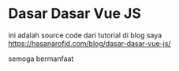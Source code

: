 # Dasar Dasar Vue JS

ini adalah source code dari tutorial di blog saya https://hasanarofid.com/blog/dasar-dasar-vue-js/

semoga bermanfaat

